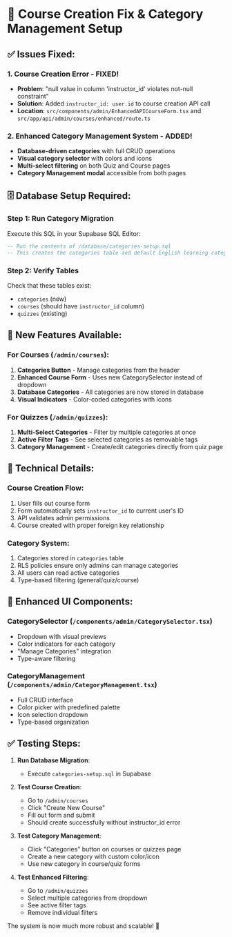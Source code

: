 # 🚀 Course Creation Fix & Category Management Setup

## ✅ Issues Fixed:

### 1. **Course Creation Error - FIXED!**
- **Problem**: "null value in column 'instructor_id' violates not-null constraint"
- **Solution**: Added `instructor_id: user.id` to course creation API call
- **Location**: `src/components/admin/EnhancedAPICourseForm.tsx` and `src/app/api/admin/courses/enhanced/route.ts`

### 2. **Enhanced Category Management System - ADDED!**
- **Database-driven categories** with full CRUD operations
- **Visual category selector** with colors and icons
- **Multi-select filtering** on both Quiz and Course pages
- **Category Management modal** accessible from both pages

## 🗄️ Database Setup Required:

### **Step 1: Run Category Migration**
Execute this SQL in your Supabase SQL Editor:

```sql
-- Run the contents of /database/categories-setup.sql
-- This creates the categories table and default English learning categories
```

### **Step 2: Verify Tables**
Check that these tables exist:
- `categories` (new)
- `courses` (should have `instructor_id` column)
- `quizzes` (existing)

## 🎯 New Features Available:

### **For Courses (`/admin/courses`):**
1. **Categories Button** - Manage categories from the header
2. **Enhanced Course Form** - Uses new CategorySelector instead of dropdown
3. **Database Categories** - All categories are now stored in database
4. **Visual Indicators** - Color-coded categories with icons

### **For Quizzes (`/admin/quizzes`):**
1. **Multi-Select Categories** - Filter by multiple categories at once
2. **Active Filter Tags** - See selected categories as removable tags
3. **Category Management** - Create/edit categories directly from quiz page

## 🔧 Technical Details:

### **Course Creation Flow:**
1. User fills out course form
2. Form automatically sets `instructor_id` to current user's ID
3. API validates admin permissions
4. Course created with proper foreign key relationship

### **Category System:**
1. Categories stored in `categories` table
2. RLS policies ensure only admins can manage categories
3. All users can read active categories
4. Type-based filtering (general/quiz/course)

## 🎨 Enhanced UI Components:

### **CategorySelector** (`/components/admin/CategorySelector.tsx`)
- Dropdown with visual previews
- Color indicators for each category
- "Manage Categories" integration
- Type-aware filtering

### **CategoryManagement** (`/components/admin/CategoryManagement.tsx`)
- Full CRUD interface
- Color picker with predefined palette
- Icon selection dropdown
- Type-based organization

## ✅ Testing Steps:

1. **Run Database Migration**:
   - Execute `categories-setup.sql` in Supabase
   
2. **Test Course Creation**:
   - Go to `/admin/courses`
   - Click "Create New Course" 
   - Fill out form and submit
   - Should create successfully without instructor_id error

3. **Test Category Management**:
   - Click "Categories" button on courses or quizzes page
   - Create a new category with custom color/icon
   - Use new category in course/quiz forms

4. **Test Enhanced Filtering**:
   - Go to `/admin/quizzes`
   - Select multiple categories from dropdown
   - See active filter tags
   - Remove individual filters

The system is now much more robust and scalable! 🎉
